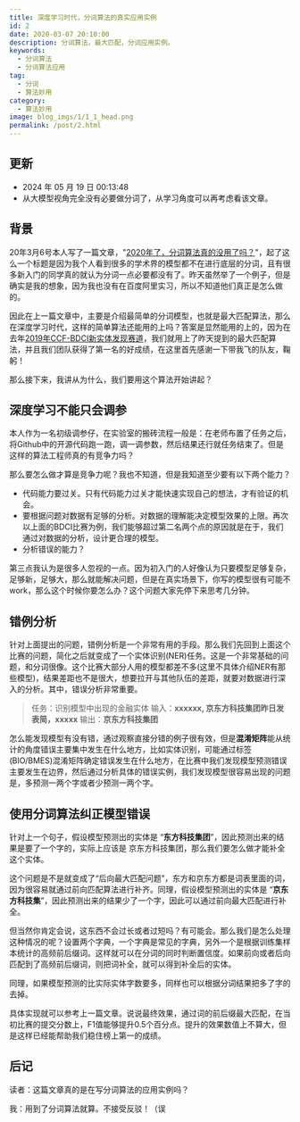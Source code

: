 ```yaml
---
title: 深度学习时代，分词算法的真实应用实例
id: 2
date: 2020-03-07 20:10:00
description: 分词算法，最大匹配，分词应用实例。
keywords:
  - 分词算法
  - 分词算法应用
tag:
  - 分词
  - 算法妙用
category:
  - 算法妙用
image: blog_imgs/1/1_1_head.png
permalink: /post/2.html
---
```


## 更新

- 2024 年 05 月 19 日 00:13:48
- 从大模型视角完全没有必要做分词了，从学习角度可以再考虑看该文章。

## 背景

20年3月6号本人写了一篇文章，"[2020年了，分词算法真的没用了吗？](/post/1.html)"，起了这么一个标题是因为我个人看到很多的学术界的模型都不在进行底层的分词，且有很多新入门的同学真的就认为分词一点必要都没有了。昨天虽然举了一个例子，但是确实是我的想象，因为我也没有在百度阿里实习，所以不知道他们真正是怎么做的。

因此在上一篇文章中，主要是介绍最简单的分词模型，也就是最大匹配算法，那么在深度学习时代，这样的简单算法还能用的上吗？答案是显然能用的上的，因为在去年[2019年CCF-BDCI新实体发现赛道](https://www.datafountain.cn/competitions/361/ranking?isRedance=0&sch=1433&stage=B)，我们就用上了昨天提到的最大匹配算法，并且我们团队获得了第一名的好成绩，在这里首先感谢一下带我飞的队友，鞠躬！

那么接下来，我讲从为什么，我们要用这个算法开始讲起？

## 深度学习不能只会调参

本人作为一名初级调参仔，在实验室的搬砖流程一般是：在老师布置了任务之后，将Github中的开源代码跑一跑，调一调参数，然后结果还行就任务结束了。但是这样的算法工程师真的有竞争力吗？

那么要怎么做才算是竞争力呢？我也不知道，但是我知道至少要有以下两个能力？

- 代码能力要过关。只有代码能力过关才能快速实现自己的想法，才有验证的机会。
- 要根据问题对数据有足够的分析。对数据的理解能决定模型效果的上限。再次以上面的BDCI比赛为例，我们能够超过第二名两个点的原因就是在于，我们通过对数据的分析，设计更合理的模型。
- 分析错误的能力？

第三点我认为是很多人忽视的一点。因为初入门的人好像认为只要模型足够复杂，足够新，足够大，那么就能解决问题，但是在真实场景下，你写的模型很有可能不work，那么这个时候你要怎么办？这个问题大家先停下来思考几分钟。

## 错例分析

针对上面提出的问题，错例分析是一个非常有用的手段。那么我们先回到上面这个比赛的问题，简化之后就变成了一个实体识别(NER)任务。这是一个非常基础的问题，和分词很像。这个比赛大部分人用的模型都差不多(这里不具体介绍NER有那些模型)，结果差距也不是很大，想要拉开与其他队伍的差距，就要对数据进行深入的分析。其中，错误分析非常重要。

> 任务：识别模型中出现的金融实体
> 输入：**xxxxxx, 京东方科技集团昨日发表简，xxxxx**
> 输出：**京东方科技集团**

怎么能发现模型有没有错，通过观察直接分错的例子很有效，但是**混淆矩阵**能从统计的角度错误主要集中发生在什么地方，比如实体识别，可能通过标签(BIO/BMES)混淆矩阵确定错误发生在什么地方，在比赛中我们发现模型预测错误主要发生在边界，然后通过分析具体的错误实例，我们发现模型很容易出现的问题是，多预测一两个字或者少预测一两个字。

## 使用分词算法纠正模型错误

针对上一个句子，假设模型预测出的实体是 “**东方科技集团**”，因此预测出来的结果是要了一个字的，实际上应该是 京东方科技集团，那么我们要怎么做才能补全这个实体。

这个问题是不是就变成了“后向最大匹配问题”，东方和京东方都是词表里面的词，因为很容易就通过前向匹配算法进行补齐。同理，假设模型预测出的实体是 “**京东方科技集**”，因此预测出来的结果少了一个字，因此可以通过前向最大匹配进行补全。

但当然你肯定会说，这东西不会过长或者过短吗？有可能会。那么我们是怎么处理这种情况的呢？设置两个字典，一个字典是常见的字典，另外一个是根据训练集样本统计的高频前后缀词。这样就可以在分词的同时判断置信度。如果前向或者后向匹配到了高频前后缀词，则把词补全，就可以得到补全后的实体。

同理，如果模型预测的比实际实体字数要多，同样也可以根据分词结果把多了字的去掉。

具体实现就可以参考上一篇文章。说说最终效果，通过词的前后缀最大匹配，在当初比赛的提交分数上，F1值能够提升0.5个百分点。提升的效果数值上不算大，但是这样已经能帮助我们稳住榜上第一的成绩。

## 后记

读者：这篇文章真的是在写分词算法的应用实例吗？

我：用到了分词算法就算。不接受反驳！（误
